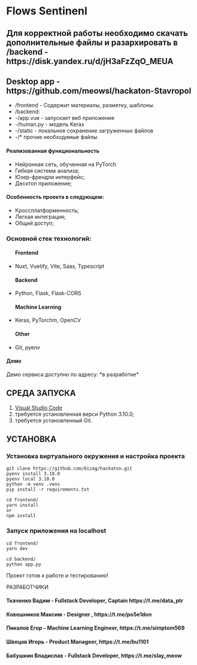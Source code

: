 
# Flows Sentinenl

<h2>Для корректной работы необходимо скачать дополнительные файлы и разархировать в /backend - https://disk.yandex.ru/d/jH3aFzZqO_MEUA</h2>
<h2>Desktop app - https://github.com/meowsl/hackaton-Stavropol</h2>

<ul>
<li>/frontend - Содержит материалы, разметку, шаблоны.</li>
<li>/backend:</li>
  <li>-/app.vue - запускает веб приложение</li>
  <li>-/human.py - модель Keras</li>
  <li>-/static - локальное сохранение загруженных файлов</li>
  <li>-/* прочие необходимые файлы </li>
</ul>
  
<h4>Реализованная функциональность</h4>
<ul>
    <li>Нейронная сеть, обученная на PyTorch</li>
    <li>Гибкая система анализа;</li>
    <li>Юзер-френдли интерфейс;</li>
    <li>Десктоп приложение;</li>
</ul> 
<h4>Особенность проекта в следующем:</h4>
<ul>
 <li>Кроссплатформенность;</li>
 <li>Легкая интеграция;</li>
 <li>Общий доступ;</li>  
 </ul>
 <h3>Основной стек технологий:</h3>
<ul>
  <h4>Frontend</h4>
	<li>Nuxt, Vuetify, Vite, Saas, Typescript</li>
  <h4>Backend</h4>
	<li>Python, Flask, Flask-CORS</li>
	<h4>Machine Learning</h4>
	<li>Keras, PyTorchm, OpenCV</li>
	<h4>Other</h4>
	<li>Git, pyenv</li>
 </ul>
 <h4>Демо</h4>
<p>Демо сервиса доступно по адресу: *в разработке* </p>

СРЕДА ЗАПУСКА
------------
1) <a href="https://code.visualstudio.com/">Visual Studio Code</a>
2) требуется установленная верси Python 3.10.0;
3) требуется установленный Git.

УСТАНОВКА
------------

### Установка виртуального окружения и настройка проекта
~~~
git clone https://github.com/Oizag/hackaton.git
pyenv install 3.10.0
pyenv local 3.10.0
python -m venv .venv
pip install -r requirements.txt
~~~
~~~
cd frontend/
yarn install
or
npm install
~~~

### Запуск приложения на localhost
~~~
cd frontend/
yarn dev
~~~
~~~
cd backend/
python app.py
~~~

Проект готов к работе и тестированию!

РАЗРАБОТЧИКИ
<h4>Ткаченко Вадим - Fullstack Developer, Captain https://t.me/data_ptr</h4>
<h4>Ковешников Максим - Designer , https://t.me/po5e1don</h4>
<h4>Пикалов Егор - Machine Learning Engineer, https://t.me/simptom569 </h4>
<h4>Швецов Игорь - Product Manageer, https://t.me/bu1101</h4>
<h4>Бабушкин Владислав - Fullstack Developer, https://t.me/slay_meow</h4>
